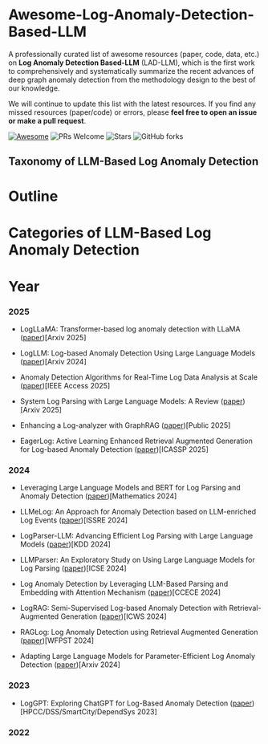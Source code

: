 # Awesome-Log-Anomaly-Detection-Based-LLM

A professionally curated list of awesome resources (paper, code, data, etc.) on **Log Anomaly Detection Based-LLM** (LAD-LLM), which is the first work to comprehensively and systematically summarize the recent advances of deep graph anomaly detection from the methodology design to the best of our knowledge.

We will continue to update this list with the latest resources. If you find any missed resources (paper/code) or errors, please **feel free to open an issue or make a pull request**.

[![Awesome](https://awesome.re/badge.svg)](https://awesome.re) 
![PRs Welcome](https://img.shields.io/badge/PRs-Welcome-green) 
![Stars](https://img.shields.io/github/stars/mala-lab/Awesome-Log-Anomaly-Detection-Based-LLM)
![GitHub forks](https://img.shields.io/github/forks/mala-lab/Awesome-Log-Anomaly-Detection-Based-LLM?color=blue&label=Forks) 


## Taxonomy of LLM-Based Log Anomaly Detection


# Outline



# Categories of LLM-Based Log Anomaly Detection



# Year


### 2025
- LogLLaMA: Transformer-based log anomaly detection with LLaMA ([paper](https://arxiv.org/abs/2503.14849))[Arxiv 2025]

- LogLLM: Log-based Anomaly Detection Using Large Language Models ([paper](https://arxiv.org/abs/2411.08561))[Arxiv 2024]

- Anomaly Detection Algorithms for Real-Time Log Data Analysis at Scale ([paper](https://ieeexplore.ieee.org/document/11105402))[IEEE Access 2025]

- System Log Parsing with Large Language Models: A Review ([paper](https://arxiv.org/html/2504.04877v2))[Arxiv 2025]

- Enhancing a Log-analyzer with GraphRAG ([paper](https://lup.lub.lu.se/luur/download?func=downloadFile&recordOId=9208051&fileOId=9208055))[Public 2025]

- EagerLog: Active Learning Enhanced Retrieval Augmented Generation for Log-based Anomaly Detection ([paper](https://ieeexplore.ieee.org/abstract/document/10888663))[ICASSP 2025]

### 2024

- Leveraging Large Language Models and BERT for Log Parsing and Anomaly Detection ([paper](https://dr.ntu.edu.sg/entities/publication/f8d20a1e-9a8b-4d7c-933b-c4448d892637))[Mathematics 2024]

- LLMeLog: An Approach for Anomaly Detection based on LLM-enriched Log Events ([paper](https://ieeexplore.ieee.org/abstract/document/10771398))[ISSRE 2024]

- LogParser-LLM: Advancing Efficient Log Parsing with Large Language Models ([paper](https://dl.acm.org/doi/pdf/10.1145/3637528.3671810?casa_token=v1G6zb5uVaYAAAAA:prsHALi1VqK1UTF0ZZi0OQ1jhe8kENp-wnA032c9dz0lVJ5XOGxY4B6SvHfThAN2qyyq8PDkWwbQ))[KDD 2024]

- LLMParser: An Exploratory Study on Using Large Language Models for Log Parsing ([paper](https://dl.acm.org/doi/pdf/10.1145/3597503.3639150?casa_token=cKQJElZjvSsAAAAA:2saBdLl8KXAFCX1r2z595ACL0yPfKYSOF-JztZg5eOD4DoNaKxYI23Caz4mo1FVL70XvN5IpnGEl))[ICSE 2024]

- Log Anomaly Detection by Leveraging LLM-Based Parsing and Embedding with Attention Mechanism ([paper](https://www.researchgate.net/profile/Asma-Fariha-2/publication/383999116_Log_Anomaly_Detection_by_Leveraging_LLM-Based_Parsing_and_Embedding_with_Attention_Mechanism/links/679cd88252b58d39f25f459b/Log-Anomaly-Detection-by-Leveraging-LLM-Based-Parsing-and-Embedding-with-Attention-Mechanism.pdf))[CCECE 2024]

- LogRAG: Semi-Supervised Log-based Anomaly Detection with Retrieval-Augmented Generation ([paper](https://ieeexplore.ieee.org/abstract/document/10707565))[ICWS 2024]

- RAGLog: Log Anomaly Detection using Retrieval Augmented Generation ([paper](https://arxiv.org/pdf/2311.05261))[WFPST 2024]

- Adapting Large Language Models for Parameter-Efficient Log Anomaly Detection ([paper](https://arxiv.org/pdf/2503.08045))[Arxiv 2024]

### 2023

- LogGPT: Exploring ChatGPT for Log-Based Anomaly Detection  ([paper](https://arxiv.org/pdf/2309.01189))[HPCC/DSS/SmartCity/DependSys 2023]


### 2022



